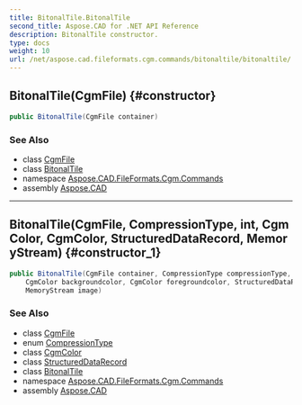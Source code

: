 ```yaml
---
title: BitonalTile.BitonalTile
second_title: Aspose.CAD for .NET API Reference
description: BitonalTile constructor. 
type: docs
weight: 10
url: /net/aspose.cad.fileformats.cgm.commands/bitonaltile/bitonaltile/
---
```

## BitonalTile(CgmFile) {#constructor}

```csharp
public BitonalTile(CgmFile container)
```

### See Also

* class [CgmFile](../../../aspose.cad.fileformats.cgm/cgmfile/)
* class [BitonalTile](../)
* namespace [Aspose.CAD.FileFormats.Cgm.Commands](../../bitonaltile/)
* assembly [Aspose.CAD](../../../)

---

## BitonalTile(CgmFile, CompressionType, int, CgmColor, CgmColor, StructuredDataRecord, MemoryStream) {#constructor_1}

```csharp
public BitonalTile(CgmFile container, CompressionType compressionType, int rowPaddingIndicator, 
    CgmColor backgroundcolor, CgmColor foregroundcolor, StructuredDataRecord sdr, 
    MemoryStream image)
```

### See Also

* class [CgmFile](../../../aspose.cad.fileformats.cgm/cgmfile/)
* enum [CompressionType](../../../aspose.cad.fileformats.cgm.enums/compressiontype/)
* class [CgmColor](../../../aspose.cad.fileformats.cgm.classes/cgmcolor/)
* class [StructuredDataRecord](../../../aspose.cad.fileformats.cgm.classes/structureddatarecord/)
* class [BitonalTile](../)
* namespace [Aspose.CAD.FileFormats.Cgm.Commands](../../bitonaltile/)
* assembly [Aspose.CAD](../../../)


